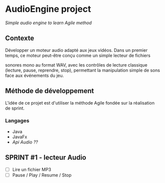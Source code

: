 # AudioEngine project

*Simple audio engine to learn Agile method*

## Contexte
Développer un moteur audio adapté aux jeux vidéos. Dans un premier temps, ce moteur peut-être conçu comme un simple lecteur de fichiers

sonores mono au format WAV, avec les contrôles de lecture classique (lecture, pause, reprendre, stop), permettant la manipulation simple de sons face aux  événements du jeu.

## Méthode de développement
L'idée de ce projet est d'utiliser la méthode Agile fondée sur la réalisation de sprint.
### Langages 
* Java
* JavaFx
* *Api Audio ??*

## SPRINT #1 - lecteur Audio

 - [ ]  Lire un fichier MP3
 - [ ]  Pause / Play / Resume / Stop
